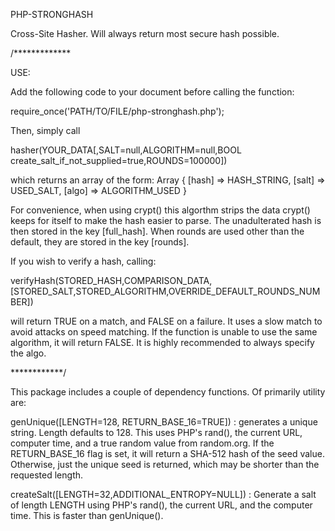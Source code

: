 PHP-STRONGHASH

Cross-Site Hasher. Will always return most secure hash possible.	

/*************

USE:	

Add the following code to your document before calling the function:

  require_once('PATH/TO/FILE/php-stronghash.php');

Then, simply call 

  hasher(YOUR_DATA[,SALT=null,ALGORITHM=null,BOOL create_salt_if_not_supplied=true,ROUNDS=100000])

which returns an array of the form:
  Array {
          [hash] => HASH_STRING,
	  [salt] => USED_SALT,
	  [algo] => ALGORITHM_USED
        }

For convenience, when using crypt() this algorthm strips the data crypt() keeps for itself to make the hash easier to parse. 
The unadulterated hash is then stored in the key [full_hash].
When rounds are used other than the default, they are stored in the key [rounds].

If you wish to verify a hash, calling:

  verifyHash(STORED_HASH,COMPARISON_DATA,[STORED_SALT,STORED_ALGORITHM,OVERRIDE_DEFAULT_ROUNDS_NUMBER])

will return TRUE on a match, and FALSE on a failure. It uses a slow match to avoid attacks on speed matching.
If the function is unable to use the same algorithm, it will return FALSE. It is highly recommended to always specify the algo.

************/

This package includes a couple of dependency functions. Of primarily
utility are:

  genUnique([LENGTH=128, RETURN_BASE_16=TRUE]) : generates a unique string. Length defaults to 128. 
                                                 This uses PHP's rand(), the current URL, computer time, 
                                                 and a true random value from random.org. If the RETURN_BASE_16 
                                                 flag is set, it will return a SHA-512 hash of the seed value. 
                                                 Otherwise, just the unique seed is returned, which may be 
                                                 shorter than the requested length.

  createSalt([LENGTH=32,ADDITIONAL_ENTROPY=NULL]) : Generate a salt of length LENGTH using PHP's rand(), 
                                                    the current URL, and the computer time. This is faster than
                                                    genUnique().
